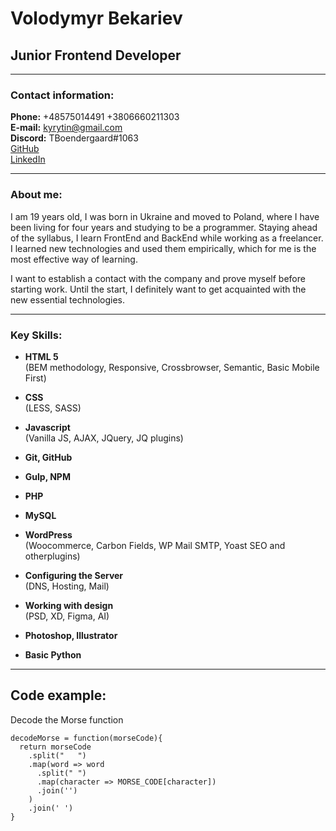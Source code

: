 # __Volodymyr Bekariev__
## __Junior Frontend Developer__

---

### __Contact information:__

**Phone:** +48575014491 +3806660211303<br>
**E-mail:** kyrytin@gmail.com <br> 
**Discord:** TBoendergaard#1063  <br>
[GitHub](https://github.com/TBoendergaard) <br> 
[LinkedIn](https://www.linkedin.com/in/bekarev/) <br> 

---

### __About me:__
I am 19 years old, I was born in Ukraine and moved to Poland, where I have been living for four years and studying to be a programmer. Staying ahead of the syllabus, I learn FrontEnd and BackEnd while working as a freelancer. I learned new technologies and used them empirically, which for me is the most effective way of learning.

I want to establish a contact with the company and prove myself before starting work. Until the start, I definitely want to get acquainted with the new essential technologies.

---

### __Key Skills:__
- **HTML 5** <br>
(BEM methodology, Responsive,
Crossbrowser, Semantic, Basic Mobile First)

- **CSS** <br>
(LESS, SASS)

- **Javascript** <br>
(Vanilla JS, AJAX, JQuery, JQ plugins)

- **Git, GitHub** <br>

- **Gulp, NPM** <br>

- **PHP** <br>

- **MySQL** <br>

- **WordPress** <br>
(Woocommerce, Carbon Fields, WP
Mail SMTP, Yoast SEO and
otherplugins)

- **Configuring the Server** <br>
(DNS, Hosting, Mail)

- **Working with design** <br>
(PSD, XD, Figma, AI)

- **Photoshop, Illustrator**

- **Basic Python**  <br>

---

## __Code example:__
Decode the Morse function
```
decodeMorse = function(morseCode){
  return morseCode
    .split("   ")
    .map(word => word
      .split(" ")
      .map(character => MORSE_CODE[character])
      .join('')
    )
    .join(' ')
}
```